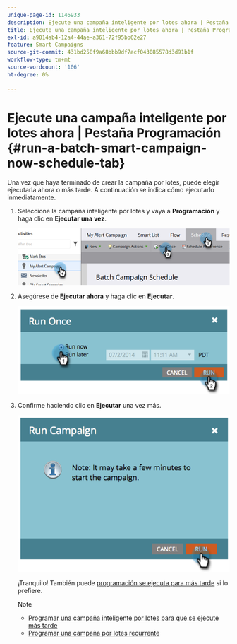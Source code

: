 ```yaml
---
unique-page-id: 1146933
description: Ejecute una campaña inteligente por lotes ahora | Pestaña Programación - Documentos de Marketo - Documentación del producto
title: Ejecute una campaña inteligente por lotes ahora | Pestaña Programación
exl-id: a9014ab4-12a4-44ae-a361-72f95bb62e27
feature: Smart Campaigns
source-git-commit: 431bd258f9a68bbb9df7acf043085578d3d91b1f
workflow-type: tm+mt
source-wordcount: '106'
ht-degree: 0%

---
```


# Ejecute una campaña inteligente por lotes ahora | Pestaña Programación {#run-a-batch-smart-campaign-now-schedule-tab}

Una vez que haya terminado de crear la campaña por lotes, puede elegir ejecutarla ahora o más tarde. A continuación se indica cómo ejecutarlo inmediatamente.

1. Seleccione la campaña inteligente por lotes y vaya a **Programación** y haga clic en **Ejecutar una vez**.

   ![](assets/run-a-batch-smart-campaign-now-schedule-tab-1.png)

1. Asegúrese de **Ejecutar ahora** y haga clic en **Ejecutar**.

   ![](assets/run-a-batch-smart-campaign-now-schedule-tab-2.png)

1. Confirme haciendo clic en **Ejecutar** una vez más.

   ![](assets/run-a-batch-smart-campaign-now-schedule-tab-3.png)

   ¡Tranquilo! También puede [programación se ejecuta para más tarde](/help/marketo/product-docs/core-marketo-concepts/smart-campaigns/using-smart-campaigns/schedule-a-batch-smart-campaign-to-run-later.md) si lo prefiere.

   >[!NOTE]
   >
   >* [Programar una campaña inteligente por lotes para que se ejecute más tarde](/help/marketo/product-docs/core-marketo-concepts/smart-campaigns/using-smart-campaigns/schedule-a-batch-smart-campaign-to-run-later.md)
   >* [Programar una campaña por lotes recurrente](/help/marketo/product-docs/core-marketo-concepts/smart-campaigns/using-smart-campaigns/schedule-a-recurring-batch-campaign.md)
